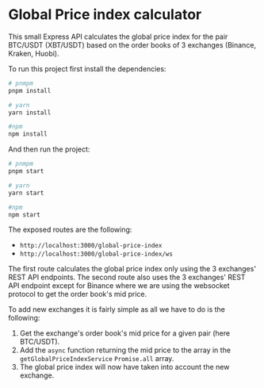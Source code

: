 # Global Price index calculator

This small Express API calculates the global price index for the pair BTC/USDT (XBT/USDT) based on the order books of 3 exchanges (Binance, Kraken, Huobi).

To run this project first install the dependencies:

```bash
# pnmpm
pnpm install

# yarn
yarn install

#npm
npm install
```

And then run the project:

```bash
# pnmpm
pnpm start

# yarn
yarn start

#npm
npm start
```

The exposed routes are the following:

- `http://localhost:3000/global-price-index`
- `http://localhost:3000/global-price-index/ws`

The first route calculates the global price index only using the 3 exchanges' REST API endpoints. The second route also uses the 3 exchanges' REST API endpoint except for Binance where we are using the websocket protocol to get the order book's mid price.

To add new exchanges it is fairly simple as all we have to do is the following:

1. Get the exchange's order book's mid price for a given pair (here BTC/USDT).
2. Add the `async` function returning the mid price to the array in the `getGlobalPriceIndexService` `Promise.all` array.
3. The global price index will now have taken into account the new exchange.
